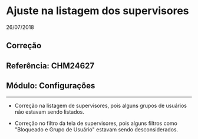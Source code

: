 # Ajuste na listagem dos supervisores
26/07/2018
## Correção
## Referência: CHM24627
## Módulo: Configurações
***

* Correção na listagem de supervisores, pois alguns grupos de usuários não estavam sendo listados.

* Correção no filtro da tela de supervisores, pois alguns filtros como "Bloqueado e Grupo de Usuário" estavam sendo desconsiderados.
